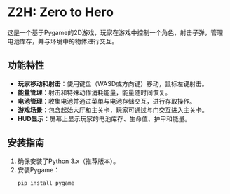 # Z2H: Zero to Hero

这是一个基于Pygame的2D游戏，玩家在游戏中控制一个角色，射击子弹，管理电池库存，并与环境中的物体进行交互。

## 功能特性

- **玩家移动和射击**：使用键盘（WASD或方向键）移动，鼠标左键射击。
- **能量管理**：射击和特殊动作消耗能量，能量随时间恢复。
- **电池管理**：收集电池并通过菜单与电池存储交互，进行存取操作。
- **游戏场景**：包含起始大厅和主关卡，玩家可通过与门交互进入主关卡。
- **HUD显示**：屏幕上显示玩家的电池库存、生命值、护甲和能量。

## 安装指南

1. 确保安装了Python 3.x（推荐版本）。
2. 安装Pygame：
   ```bash
   pip install pygame
